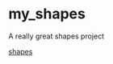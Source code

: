 # my_shapes
A really great shapes project

[shapes](https://image.shutterstock.com/image-vector/vector-illustration-shapes-different-colors-260nw-76548223.jpg)
